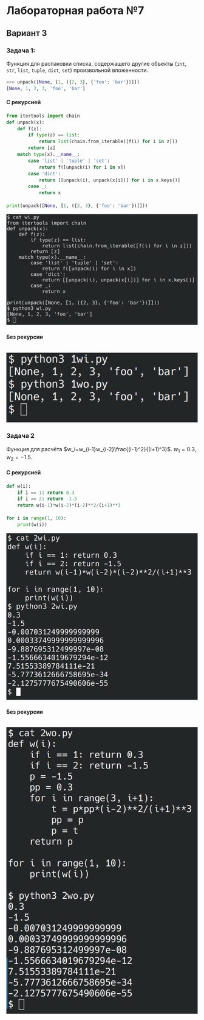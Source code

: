 # Лабораторная работа №7
## Вариант 3
### Задача 1:
Функция для распаковки списка, содержащего другие объекты (`int`, `str`, `list`, `tuple`, `dict`, `set`) произвольной вложенности.
```python
>>> unpack([None, [1, ({2, 3}, {'foo': 'bar'})]])
[None, 1, 2, 3, 'foo', 'bar']
```

#### С рекурсией
```python
from itertools import chain
def unpack(x):
    def f(z):
        if type(z) == list:
            return list(chain.from_iterable([f(i) for i in z]))
        return [z]
    match type(x).__name__:
        case 'list' | 'tuple' | 'set':
            return f([unpack(i) for i in x])
        case 'dict':
            return [[unpack(i), unpack(x[i])] for i in x.keys()]
        case _:
            return x

print(unpack([None, [1, ({2, 3}, {'foo': 'bar'})]]))
```
![](screens/1wi.png)

#### Без рекурсии
```python
```
![](screens/1wo.png)

### Задача 2
Функция для расчёта $w_i=w_{i-1}w_{i-2}\frac{(i-1)^2}{(i+1)^3}$. $w_1=0.3,w_2=-1.5$.

#### С рекурсией
```python
def w(i):
    if i == 1: return 0.3
    if i == 2: return -1.5
    return w(i-1)*w(i-2)*(i-2)**2/(i+1)**3

for i in range(1, 10):
    print(w(i))
```
![](screens/2wi.png)

#### Без рекурсии
```python
```
![](screens/2wo.png)
